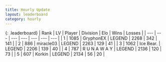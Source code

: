 ```yaml
---
title: Hourly Update
layout: leaderboard
category: hourly
---
```


{: .leaderboard}
| Rank | LV | Player | Division | Elo | Wins | Losses |
| --- | --- | --- | --- | --- | --- | --- |
| <span data-change="0">1</span> | 1085 | <span title="ID: 315148">GryphonEX</span> | LEGEND | <span data-change="0">2268</span> | <span data-change="0">342</span> | <span data-change="0">141</span> |
| <span data-change="0">2</span> | 886 | <span title="ID: 416373">miracle03</span> | LEGEND | <span data-change="0">2263</span> | <span data-change="0">129</span> | <span data-change="0">41</span> |
| <span data-change="0">3</span> | 1062 | <span title="ID: 417840">Ice Bear.</span> | LEGEND | <span data-change="-18">2206</span> | <span data-change="3">139</span> | <span data-change="2">40</span> |
| <span data-change="5">4</span> | 787 | <span title="ID: 66144">R U N A W A Y</span> | LEGEND | <span data-change="12">2136</span> | <span data-change="1">120</span> | <span data-change="0">73</span> |
| <span data-change="-1">5</span> | 607 | <span title="ID: 31847">Korkin</span> | LEGEND | <span data-change="0">2134</span> | <span data-change="0">56</span> | <span data-change="0">20</span> |